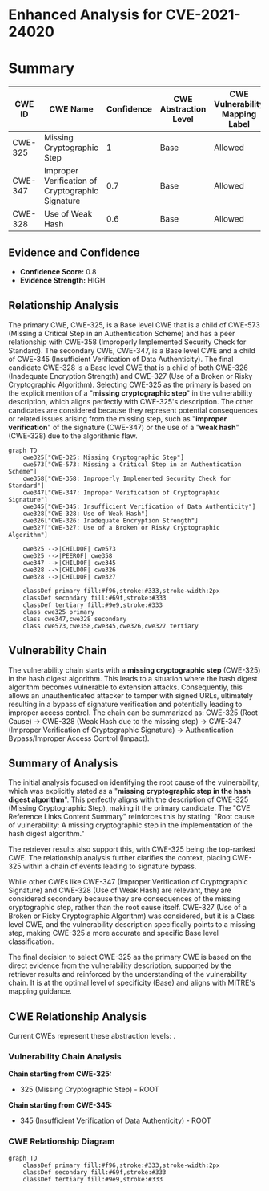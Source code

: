 # Enhanced Analysis for CVE-2021-24020

# Summary
| CWE ID | CWE Name | Confidence | CWE Abstraction Level | CWE Vulnerability Mapping Label | CWE-Vulnerability Mapping Notes |
|---|---|---|---|---|---|
| CWE-325 | Missing Cryptographic Step | 1 | Base | Allowed | Primary CWE |
| CWE-347 | Improper Verification of Cryptographic Signature | 0.7 | Base | Allowed | Secondary Candidate |
| CWE-328 | Use of Weak Hash | 0.6 | Base | Allowed | Secondary Candidate |

## Evidence and Confidence

*   **Confidence Score:** 0.8
*   **Evidence Strength:** HIGH

## Relationship Analysis
The primary CWE, CWE-325, is a Base level CWE that is a child of CWE-573 (Missing a Critical Step in an Authentication Scheme) and has a peer relationship with CWE-358 (Improperly Implemented Security Check for Standard). The secondary CWE, CWE-347, is a Base level CWE and a child of CWE-345 (Insufficient Verification of Data Authenticity). The final candidate CWE-328 is a Base level CWE that is a child of both CWE-326 (Inadequate Encryption Strength) and CWE-327 (Use of a Broken or Risky Cryptographic Algorithm). Selecting CWE-325 as the primary is based on the explicit mention of a "**missing cryptographic step**" in the vulnerability description, which aligns perfectly with CWE-325's description. The other candidates are considered because they represent potential consequences or related issues arising from the missing step, such as "**improper verification**" of the signature (CWE-347) or the use of a "**weak hash**" (CWE-328) due to the algorithmic flaw.

```mermaid
graph TD
    cwe325["CWE-325: Missing Cryptographic Step"]
    cwe573["CWE-573: Missing a Critical Step in an Authentication Scheme"]
    cwe358["CWE-358: Improperly Implemented Security Check for Standard"]
    cwe347["CWE-347: Improper Verification of Cryptographic Signature"]
    cwe345["CWE-345: Insufficient Verification of Data Authenticity"]
    cwe328["CWE-328: Use of Weak Hash"]
    cwe326["CWE-326: Inadequate Encryption Strength"]
    cwe327["CWE-327: Use of a Broken or Risky Cryptographic Algorithm"]
    
    cwe325 -->|CHILDOF| cwe573
    cwe325 -->|PEEROF| cwe358
    cwe347 -->|CHILDOF| cwe345
    cwe328 -->|CHILDOF| cwe326
    cwe328 -->|CHILDOF| cwe327
    
    classDef primary fill:#f96,stroke:#333,stroke-width:2px
    classDef secondary fill:#69f,stroke:#333
    classDef tertiary fill:#9e9,stroke:#333
    class cwe325 primary
    class cwe347,cwe328 secondary
    class cwe573,cwe358,cwe345,cwe326,cwe327 tertiary
```

## Vulnerability Chain
The vulnerability chain starts with a **missing cryptographic step** (CWE-325) in the hash digest algorithm. This leads to a situation where the hash digest algorithm becomes vulnerable to extension attacks. Consequently, this allows an unauthenticated attacker to tamper with signed URLs, ultimately resulting in a bypass of signature verification and potentially leading to improper access control. The chain can be summarized as: CWE-325 (Root Cause) -> CWE-328 (Weak Hash due to the missing step) -> CWE-347 (Improper Verification of Cryptographic Signature) -> Authentication Bypass/Improper Access Control (Impact).

## Summary of Analysis
The initial analysis focused on identifying the root cause of the vulnerability, which was explicitly stated as a "**missing cryptographic step in the hash digest algorithm**". This perfectly aligns with the description of CWE-325 (Missing Cryptographic Step), making it the primary candidate. The "CVE Reference Links Content Summary" reinforces this by stating: "Root cause of vulnerability: A missing cryptographic step in the implementation of the hash digest algorithm."

The retriever results also support this, with CWE-325 being the top-ranked CWE. The relationship analysis further clarifies the context, placing CWE-325 within a chain of events leading to signature bypass.

While other CWEs like CWE-347 (Improper Verification of Cryptographic Signature) and CWE-328 (Use of Weak Hash) are relevant, they are considered secondary because they are consequences of the missing cryptographic step, rather than the root cause itself. CWE-327 (Use of a Broken or Risky Cryptographic Algorithm) was considered, but it is a Class level CWE, and the vulnerability description specifically points to a missing step, making CWE-325 a more accurate and specific Base level classification.

The final decision to select CWE-325 as the primary CWE is based on the direct evidence from the vulnerability description, supported by the retriever results and reinforced by the understanding of the vulnerability chain. It is at the optimal level of specificity (Base) and aligns with MITRE's mapping guidance.


## CWE Relationship Analysis

Current CWEs represent these abstraction levels: .


### Vulnerability Chain Analysis

**Chain starting from CWE-325:**
- 325 (Missing Cryptographic Step) - ROOT


**Chain starting from CWE-345:**
- 345 (Insufficient Verification of Data Authenticity) - ROOT



### CWE Relationship Diagram

```mermaid
graph TD
    classDef primary fill:#f96,stroke:#333,stroke-width:2px
    classDef secondary fill:#69f,stroke:#333
    classDef tertiary fill:#9e9,stroke:#333
```